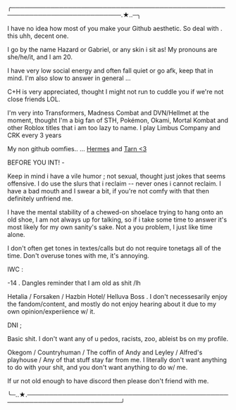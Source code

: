 ╭───────────────────────────────────────────────────────────────────────────.★..─╮

I have no idea how most of you make your Github aesthetic. So deal with . this uhh, decent one.
 
 I go by the name Hazard or Gabriel, or any skin i sit as! My pronouns are she/he/it, and I am 20. 

 I have very low social energy and often fall quiet or go afk, keep that in mind. I'm also slow to answer in general ...
 
 C+H is very appreciated, thought I might not run to cuddle you if we're not close friends LOL.

I'm very into Transformers, Madness Combat and DVN/Hellmet at the moment, thought I'm a big fan of STH, Pokémon, Okami, Mortal Kombat and other Roblox titles that i am too lazy to name. I play Limbus Company and CRK every 3 years

My non github oomfies.. ...  [Hermes](https://inkthepilot.straw.page) and [Tarn <3](https://www.patreon.com/SynthesizedHoryzont)

BEFORE YOU INT! -

Keep in mind i have a vile humor ; not sexual, thought just jokes that seems offensive. I do use the slurs that i reclaim -- never ones i cannot reclaim. I have a bad mouth and I swear a bit, if you're not comfy with that then definitely unfriend me.

I have the mental stability of a chewed-on shoelace trying to hang onto an old shoe, I am not always up for talking, so if i take some time to answer it's most likely for my own sanity's sake. Not a you problem, I just like time alone.

I don't often get tones in textes/calls but do not require tonetags all of the time. Don't overuse tones with me, it's annoying. 

IWC :

-14 . Dangles reminder that I am old as shit /lh

Hetalia / Forsaken / Hazbin Hotel/ Helluva Boss . I don't necessesarily enjoy the fandom/content, and mostly do not enjoy hearing about it due to my own opinion/experiience w/ it.

DNI ;

Basic shit. I don't want any of u pedos, racists, zoo, ableist bs on my profile.

Okegom  / Countryhuman / The coffin of Andy and Leyley / Alfred's playhouse / Any of that stuff stay far from me. I literally don't want anything to do with your shit, and you don't want anything to do w/ me.

If ur not old enough to have discord then please don't friend with me. 

╰─..★.────────────────────────────────────────────────────────────────────────╯
